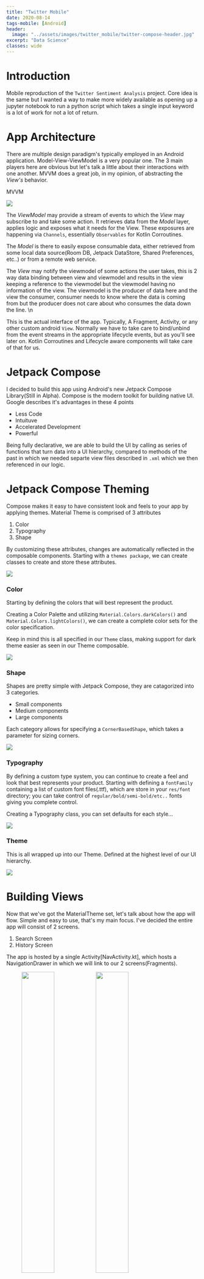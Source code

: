 ```yaml
---
title: "Twitter Mobile"
date: 2020-08-14
tags-mobile: [Android]
header:
  image: "../assets/images/twitter_mobile/twitter-compose-header.jpg"
excerpt: "Data Science"
classes: wide
---
```

# Introduction

Mobile reproduction of the `Twitter Sentiment Analysis` project.
Core idea is the same but I wanted a way to make more widely available as opening up a jupyter notebook to run a python script which takes a single input keyword is a lot of work for not a lot of return.



# App Architecture

There are multiple design paradigm's typically employed in an Android application. Model-View-ViewModel is a very popular one. The 3 main players here are obvious but let's talk a little about their interactions with one another. MVVM does a great job, in my opinion, of abstracting the <em>View's</em> behavior.


MVVM

![](/assets/images/twitter_mobile/mvvm.png)


 The <em>ViewModel</em> may provide a stream of events to which the <em>View</em> may subscribe to and take some action. It retrieves data from the <em>Model</em> layer, applies logic and exposes what it needs for the View. These exposures are happening via `Channels`, essentially `Observables` for Kotlin Corroutines.



The <em>Model</em> is there to easily expose consumable data, either retrieved from some local data source(Room DB, Jetpack DataStore, Shared Preferences, etc..) or from a remote web service.


 The <em>View</em> may notify the viewmodel of some actions the user takes, this is 2 way data binding between view and viewmodel and results in the view keeping a reference to the viewmodel but the viewmodel having no information of the view. The viewmodel is the producer of data here and the view the consumer, consumer needs to know where the data is coming from but the producer does not care about who consumes the data down the line. \n

 This is the actual interface of the app. Typically, A Fragment, Activity, or any other custom android `View`. Normally we have to take care to bind/unbind from the event streams in the appropriate lifecycle events, but as you'll see later on. Kotlin Corroutines and Lifecycle aware components will take care of that for us.




# Jetpack Compose

I decided to build this app using Android's new Jetpack Compose Library(Still in Alpha).
Compose is the modern toolkit for building native UI. Google describes it's advantages in these 4 points

* Less Code
* Intuituve
* Accelerated Development
* Powerful

Being fully declarative, we are able to build the UI by calling as series of functions that turn data into a UI hierarchy, compared to methods of the past in which we needed separte view files described in `.xml` which we then referenced in our logic.


# Jetpack Compose Theming

Compose makes it easy to have consistent look and feels to your app by applying themes.
Material Theme is comprised of 3 attributes

1. Color
2. Typography
3. Shape

By customizing these attributes, changes are automatically reflected in the composable components.
Starting with a `themes package`, we can create classes to create and store these attributes.

![](/assets/images/twitter_mobile/theme_package.png)


### Color

Starting by defining the colors that will best represent the product.

Creating a Color Palette and utilizing `Material.Colors.darkColors()` and `Material.Colors.lightColors()`, we can create a complete color sets for the color specification.

Keep in mind this is all specified in our `Theme` class, making support for dark theme easier as seen in our Theme composable.

![](/assets/images/twitter_mobile/color_palette.png)


### Shape

Shapes are pretty simple with Jetpack Compose, they are catagorized into 3 categories.
* Small components
* Medium components
* Large components

Each category allows for specifying a `CornerBasedShape`, which takes a parameter for sizing corners.

![](/assets/images/twitter_mobile/shapes.png)


### Typography

By defining a custom type system, you can continue to create a feel and look that best represents your product. Starting with defining a `fontFamily` containing a list of custom font files(.ttf), which are store in your `res/font` directory; you can take control of `regular/bold/semi-bold/etc..` fonts giving you complete control.

Creating a Typography class, you can set defaults for each style...

![](/assets/images/twitter_mobile/typography1.png)


### Theme

This is all wrapped up into our Theme. Defined at the highest level of our UI hierarchy.

![](/assets/images/twitter_mobile/theme.png)





# Building Views

Now that we've got the MaterialTheme set, let's talk about how the app will flow. Simple and easy to use, that's my main focus. I've decided the entire app will consist of 2 screens.

1. Search Screen
2. History Screen


The app is hosted by a single Activity[NavActivity.kt], which hosts a NavigationDrawer in which we will link to our 2 screens(Fragments).

<figure class="half">
    <a href="/assets/images/twitter_mobile/empty_state.png"><img src="/assets/images/twitter_mobile/empty_state.png" width="45%"></a>
    <a href="/assets/images/twitter_mobile/nav_drawer.png"><img src="/assets/images/twitter_mobile/nav_drawer.png" width="45%"></a>
    <figcaption>Empty State and Nav Drawer</figcaption>
</figure>





## Search Screen (ListFragment.kt)

Let's take a look at how we want to establish the view component hierarchy on this page.













# Fetching Tweets

The main Twitter API method used in this app is `/search`. For now, all we are interested in is searching a keyword and receiving a certain number of tweets that have been designated to have our search term as the core topic.
 [Standard Search API](https://developer.twitter.com/en/docs/twitter-api/v1/tweets/search/api-reference/get-search-tweets)

 The challenge here was that before now, I have only used RxJava for my asynchronous streams. I decided to give Kotlin Corroutines a try. Since I'm already using `Android ViewModel`, an android Architecture component, which provides 1st class support for corroutines due to the built in Coroutine scopes, I figured it shouldn't be too much work. The biggest hurdle was just understanding the differences (conceptual and syntatic) between RxJava world and Corroutine world.

 Let's take for example Authentication.

![](/assets/images/twitter_mobile/getToken.png)

 All Coroutines are started from a `CoroutineScope`, which depend on our life-cycle aware component scope.`launch{}` is just an extension function of the `ViewModelScope` because it implements interface `CoroutineScope`. By default, we code inside the `launch{}` block is run off the main thread(Dispatchers.Main), this allows a simple, straight forward way to run non-blocking code.

 3 Dispatchers: Tells coroutine which type of threads to use for execution of corrotine block.

1. Dispatchers.Main
   -  Handle operations needing to run on the main thread, mainly UI. If these types of operations are NOT run on Dispatchers.Main, we crash.

2. Dispatchers.IO
   - Handle input/output, network operations. API Calls, reading/writing to disk and any DB communications

3. Dispatchers.Default
   - Called when no dispatcher is specified, typically used in CPU intense cases such as sorting list, parsing json and other similar tasks.


In our viewmodel's search function. We are preforming an asynchronous call to the network. These calls typically take less than a second but in the case of a slow network response, we are not blocking the UI, allowing the user to make any desired navigation.

![](/assets/images/twitter_mobile/search.png)




# Storing results with Jetpack DataStore

Jetpack DataStore allows storage of key-value pairs, it uses Kotlin coroutines and Flow for asynchronous data storage. This should be considered as a replace to SharedPreferences.

2 implementations are provided:

* Preferences DataStore: Key-value pairs
* Proto DataStore: custom data types, requires a defined schema using protocol buffers

Start with declaring the dependencies, since we are not storing typed ojects, we don't need the Protocol buffers dependency

```groovy
dependencies {
  // Preferences DataStore
  implementation "androidx.datastore:datastore-preferences:1.0.0-alpha01"
}
```

I'm running into an issue of saving to disk and reading from disk across my 2 fragments. So I'll document my debugging process here. First step I'd take is to successfully read and write in the simplest case. I will keep a counter of how many times the list fragment has been instantiated and persist that number to disk.


Upon launching app and creating the `List Fragment`, we call the viewModel function.

ViewModel Layer
```kotlin
fun launchCounter() {
    lifecycleScope.launch {
        repository.incrementCounter()
    }
}
```


This calls to the repository which writes the data to disk.

Repository Layer
```kotlin
override suspend fun incrementCounter() {
    val dataStore: DataStore<Preferences> =
        GlobalContext.get().koin.get(qualifier = named("counter"))
    val EXAMPLE_COUNTER = preferencesKey<Int>("example_counter")
    dataStore.edit { settings ->
        val counterValue = settings[EXAMPLE_COUNTER] ?: 0
        settings[EXAMPLE_COUNTER] = counterValue + 1
        Timber.d("SAVED!%s", counterValue)
    }
}
```

After launching the app multiple times and logging the value, it is indeed working. Let's try to again apply this to saving a tweet from the list fragment and reading from the history fragment, which is where the tweets saved to disk should ultimately be displayed.

Since I'm retreiving the DataStore via dependency injection and now I'll have 2 instances(1 for counter, 1 for tweets), I need to add named qualifiers for these in my Koin module.


```groovy
single<DataStore<Preferences>>(
    qualifier = named(name = "counter")
) {
    androidContext().createDataStore(
        name = "settings"
    )
}

single<DataStore<Preferences>>(
    qualifier = named(name = "tweets")
) {
    androidContext().createDataStore(
        name = "tweets"
    )
}
```

Now when we make our call to the search request and have a list of tweets, for now just clicking the tweet will save the contents to our DataStore Preferences declared in the DI module

![](/assets/images/twitter_mobile/list_item_click.png)

Making the call to the view model from the list item click listener

```kotlin
@Composable
fun ListItem(item: TwitListItem, viewModel: TwitMainViewModel) {
    Row(
        modifier = Modifier
            .fillMaxWidth()
            .clickable(onClick = {
                viewModel.saveTweetToDisk(item)
            })
    ) {
        Text(text = item.text)
    }
}
```

In the ViewModel

```kotlin
fun saveTweetToDisk(tweet: TwitListItem) {
    lifecycleScope.launch {
        withContext(Dispatchers.IO) {
            repository.saveTweetToDisk(tweet = tweet.text)
        }
    }
}
```

and in the repository layer
```kotlin
override suspend fun saveTweetToDisk(tweet: String) {
    val TWEET_KEY = preferencesKey<String>("tweet_key")
    dataStore.edit { tweetPreferences ->
        tweetPreferences[TWEET_KEY] = tweet
        Timber.d("SAVED!%s", tweet)
    }
}
```

* Remember that `suspend` functions require a calling context, this means that you can only call suspend functions inside of another suspend function. Same with `@Composable` functions, this is new to me and has cause quite a bit of issues getting this app due to typical paradigms no longer being applicable.


As for fetching the tweet we persisted to disk...

![](/assets/images/twitter_mobile/datastore_hist.png)


We make the call to the HistoryViewModel as soon as we start to construct the views.

ViewModel Layer
```kotlin
fun readTweetFromDisk() {
    lifecycleScope.launch {
        repository.readTweetFromDisk()
            .flowOn(Dispatchers.IO)
            .collect {
                stateSubject.onNext(
                    State.Data(listOf(it))
                )
            }
    }
}
```


Repository Layer
```kotlin
override suspend fun readTweetFromDisk(): Flow<String> {
    val TWEET_KEY = preferencesKey<String>("tweet_key")
    Timber.d("Is it here?: %s", dataStore.data.first().contains(TWEET_KEY))
    return dataStore.data.map {
        it[TWEET_KEY] ?: ""
    }
}
```

Notice that the function declaration does not contain `suspend`. This is because the lifecycleScope of the viewmodel is suspending.

We subscribe to the `Flow<T>` being return from the repository and declare the thread we want the subscription on, next we `collect` the value and pass it through the state back to the view. and wah lah!

**Important Note**:

Normally you wouldn't use a key/value store in this manner. SharedPreferences/DataStore makes storing and reading small amounts of data fast and easy but difficult to store and read large structured data. Since this write-up is taking on new/experimental libraries, I didn't want to divert on this part either.

Typically I would use a library backed by SQL, like `Room`. This makes large amounts of structured data easy to read/write, as the data is structured and managed by the database. This would allow potentially a huge list of tweets to be displayed and saved on the History screen. One would likely create a custom object such as

```kotlin
data class TweetDiskObject(
  val tweet: String,
  val date: String
  )
```

Allowing for more complicated data objects to be persisted and retrieved, creating more opportunities to manipulate and display what the user wanted saved.

# Using Tensorflow Lite pre-trained model

Now to get back to the original inspiration for this quick project(quick for most, not me).
